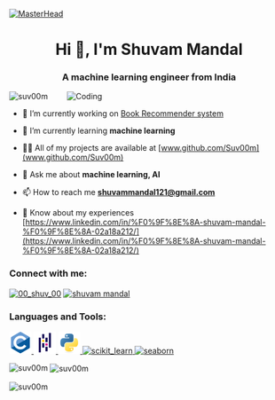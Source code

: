 [![MasterHead](https://www.canva.com/design/DAFhjBRtZlI/c4cG6ZCPILLPjhCLFHANPw/edit?utm_content=DAFhjBRtZlI&utm_campaign=designshare&utm_medium=link2&utm_source=sharebutton)](https://www.linkedin.com/in/%F0%9F%8E%8A-shuvam-mandal-%F0%9F%8E%8A-02a18a212/)

<h1 align="center">Hi 👋, I'm Shuvam Mandal</h1>
<h3 align="center">A machine learning engineer from India</h3>
<img align="right" alt="Coding" width="400" src="https://github.com/Suv00m/Suv00m/blob/main/original-1944c564bdc82a2e40ed49537db6d178.mp4">

<p align="left"> <img src="https://komarev.com/ghpvc/?username=suv00m&label=Profile%20views&color=0e75b6&style=flat" alt="suv00m" /> </p>

- 🔭 I’m currently working on [Book Recommender system](https://suv00m-debut-brs-webpage-iud7ph.streamlit.app/)

- 🌱 I’m currently learning **machine learning**

- 👨‍💻 All of my projects are available at [www.github.com/Suv00m](www.github.com/Suv00m)

- 💬 Ask me about **machine learning, AI**

- 📫 How to reach me **shuvammandal121@gmail.com**

- 📄 Know about my experiences [https://www.linkedin.com/in/%F0%9F%8E%8A-shuvam-mandal-%F0%9F%8E%8A-02a18a212/](https://www.linkedin.com/in/%F0%9F%8E%8A-shuvam-mandal-%F0%9F%8E%8A-02a18a212/)

<h3 align="left">Connect with me:</h3>
<p align="left">
<a href="https://twitter.com/00_shuv_00" target="blank"><img align="center" src="https://raw.githubusercontent.com/rahuldkjain/github-profile-readme-generator/master/src/images/icons/Social/twitter.svg" alt="00_shuv_00" height="30" width="40" /></a>
<a href="https://kaggle.com/shuvam mandal" target="blank"><img align="center" src="https://raw.githubusercontent.com/rahuldkjain/github-profile-readme-generator/master/src/images/icons/Social/kaggle.svg" alt="shuvam mandal" height="30" width="40" /></a>
</p>

<h3 align="left">Languages and Tools:</h3>
<p align="left"> <a href="https://www.cprogramming.com/" target="_blank" rel="noreferrer"> <img src="https://raw.githubusercontent.com/devicons/devicon/master/icons/c/c-original.svg" alt="c" width="40" height="40"/> </a> <a href="https://pandas.pydata.org/" target="_blank" rel="noreferrer"> <img src="https://raw.githubusercontent.com/devicons/devicon/2ae2a900d2f041da66e950e4d48052658d850630/icons/pandas/pandas-original.svg" alt="pandas" width="40" height="40"/> </a> <a href="https://www.python.org" target="_blank" rel="noreferrer"> <img src="https://raw.githubusercontent.com/devicons/devicon/master/icons/python/python-original.svg" alt="python" width="40" height="40"/> </a> <a href="https://scikit-learn.org/" target="_blank" rel="noreferrer"> <img src="https://upload.wikimedia.org/wikipedia/commons/0/05/Scikit_learn_logo_small.svg" alt="scikit_learn" width="40" height="40"/> </a> <a href="https://seaborn.pydata.org/" target="_blank" rel="noreferrer"> <img src="https://seaborn.pydata.org/_images/logo-mark-lightbg.svg" alt="seaborn" width="40" height="40"/> </a> </p>

<p><img align="left" src="https://github-readme-stats.vercel.app/api/top-langs?username=suv00m&show_icons=true&locale=en&layout=compact" alt="suv00m" /></p>

<p>&nbsp;<img align="center" src="https://github-readme-stats.vercel.app/api?username=suv00m&show_icons=true&locale=en" alt="suv00m" /></p>

<p><img align="center" src="https://github-readme-streak-stats.herokuapp.com/?user=suv00m&" alt="suv00m" /></p>
